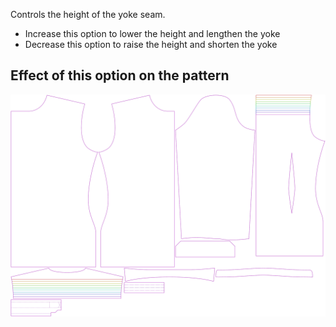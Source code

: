 Controls the height of the yoke seam.

-   Increase this option to lower the height and lengthen the yoke
-   Decrease this option to raise the height and shorten the yoke

## Effect of this option on the pattern

![This image shows the effect of this option by superimposing several variants that have a different value for this option](simon_yokeheight_sample.svg "Effect of this option on the pattern")
